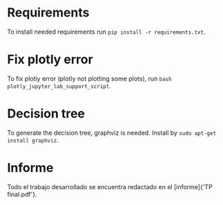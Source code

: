 # Requirements
To install needed requirements run `pip install -r requirements.txt`.
# Fix plotly error
To fix plotly error (plotly not plotting some plots), run `bash plotly_jupyter_lab_support_script`.
# Decision tree
To generate the decision tree, graphviz is needed. Install by `sudo apt-get install graphviz`.
# Informe
Todo el trabajo desarrollado se encuentra redactado en el [informe]{'TP final.pdf'}.
